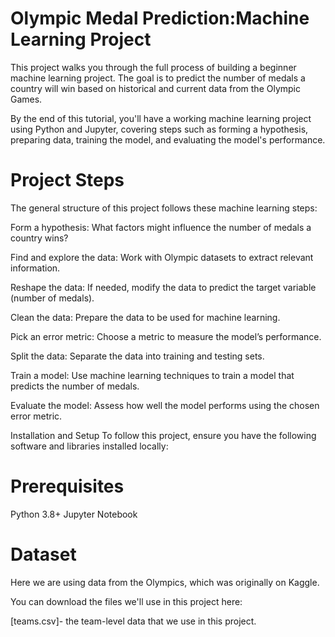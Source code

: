 
# Olympic Medal Prediction:Machine Learning Project
This project walks you through the full process of building a beginner machine learning project. The goal is to predict the number of medals a country will win based on historical and current data from the Olympic Games.

By the end of this tutorial, you'll have a working machine learning project using Python and Jupyter, covering steps such as forming a hypothesis, preparing data, training the model, and evaluating the model's performance.

# Project Steps
The general structure of this project follows these machine learning steps:

Form a hypothesis: What factors might influence the number of medals a country wins?

Find and explore the data: Work with Olympic datasets to extract relevant information.

Reshape the data: If needed, modify the data to predict the target variable (number of medals).

Clean the data: Prepare the data to be used for machine learning.

Pick an error metric: Choose a metric to measure the model’s performance.

Split the data: Separate the data into training and testing sets.

Train a model: Use machine learning techniques to train a model that predicts the number of medals.

Evaluate the model: Assess how well the model performs using the chosen error metric.

Installation and Setup
To follow this project, ensure you have the following software and libraries installed locally:

# Prerequisites
Python 3.8+
Jupyter Notebook


# Dataset
Here we are using data from the Olympics, which was originally on Kaggle.

You can download the files we'll use in this project here:

[teams.csv]- the team-level data that we use in this project.
